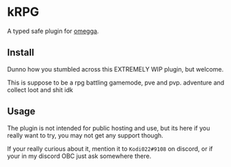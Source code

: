 # kRPG

A typed safe plugin for [omegga](https://github.com/brickadia-community/omegga).

## Install

Dunno how you stumbled across this EXTREMELY WIP plugin, but welcome.

This is suppose to be a rpg battling gamemode, pve and pvp. adventure and collect loot and shit idk

<!-- `omegga install gh:Kodi022/kRPG` -->

## Usage

The plugin is not intended for public hosting and use, but its here if you really want to try, you may not get any support though.

If your really curious about it, mention it to `Kodi022#9108` on discord, or if your in my discord OBC just ask somewhere there.
